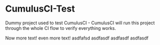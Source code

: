 CumulusCI-Test
==============

Dummy project used to test CumulusCI - CumulusCI will run this project through the whole CI flow to verify everything works.

Now more text!
even more text!
asdfafsd
asdfasdf
asdfasdf
asdfasdf
